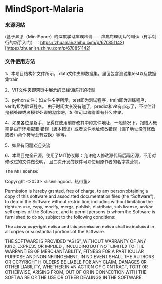 # MindSport-Malaria

### 来源网站
(基于昇思（MindSpore）的深度学习疟疾检测——疟疾病理切片的判读（有手就行的新手入门）
：https://zhuanlan.zhihu.com/p/670851142)[https://zhuanlan.zhihu.com/p/670851142]

### 文件使用方法

1、本项目结构如文件所示。
data文件夹即数据集，里面包含测试集test以及数据集train

2、VIT文件夹即网页中展示的已经训练好的模型

3、python文件：如文件名字所示，test即为测试程序，train即为训练程序，verify即为验证程序。
由于时间太长没有碰了，predict和vit有点忘了，不过估计是预处理或者模型处理的程序吧，各
位可以跑跑看有什么效果。

4、如果各位是新手，记得在使用前修改其中的文件地址，一般情况下，报错大概率是由于环境配置
错误（版本错误）或者文件地址修改错误（漏了地址没有修改或者/ \两个符号没有变换）等等。

5、如果有问题欢迎交流


6、本项目完全开源，使用了MIT协议即：允许他人修改源代码后再闭源，不用对修改过的文件做说明，
且二次开发的软件可以使用原作者的名字做营销。

The MIT license:

Copyright <2023> <lisenlingood、热带鱼>

Permission is hereby granted, free of charge, to any person obtaining a copy of this software
 and associated documentation files (the “Software”), to deal in the Software without restric
tion, including without limitation the rights to use, copy, modify, merge, publish, distribute, sub
license, and/or sell copies of the Software, and to permit persons to whom the Software is furni
shed to do so, subject to the following conditions:

The above copyright notice and this permission notice shall be included in all copies or substantia
l portions of the Software.

THE SOFTWARE IS PROVIDED “AS IS”, WITHOUT WARRANTY OF ANY KIND, EXPRESS OR IMPLIED
, INCLUDING BUT NOT LIMITED TO THE WARRANTIES OF MERCHANTABILITY, FITNESS FOR A PART
ICULAR PURPOSE AND NONINFRINGEMENT. IN NO EVENT SHALL THE AUTHORS OR COPYRIGHT H
OLDERS BE LIABLE FOR ANY CLAIM, DAMAGES OR OTHER LIABILITY, WHETHER IN AN ACTION OF C
ONTRACT, TORT OR OTHERWISE, ARISING FROM, OUT OF OR IN CONNECTION WITH THE SOFTWA
RE OR THE USE OR OTHER DEALINGS IN THE SOFTWARE.